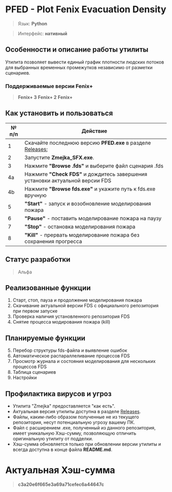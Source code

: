 # PFED - Plot Fenix Evacuation Density

> Язык: **Python**

> Интерфейс: **нативный**

## Особенности и описание работы утилиты
Утилита позволяет вывести единый график плотности людских потоков для выбранных временных промежутков независимо от разметки сценариев.

### Поддерживаемые версии Fenix+
> **Fenix+ 3**
> **Fenix+ 2**
> **Fenix+**

## Как установить и пользоваться
|	№ п/п	|	Действие	|
|---------|---------|
|	1	|	Скачайте последнюю версию **PFED.exe** в разделе [Releases](https://github.com/firegoaway/Zmejka/releases);	|
|	2	|	Запустите **Zmejka_SFX.exe**.	|
|	3	|	Нажмите **"Browse .fds"** и выберите файл сценария .fds	|
|	4a	|	Нажмите **"Check FDS"** и дождитесь завершения установки актуальной версии FDS	|
|	4b	|	Нажмите **"Browse fds.exe"** и укажите путь к fds.exe вручную	|
|	5	|	**"Start"** - запуск и возобновление моделирования пожара	|
|	6	|	**"Pause"** - поставить моделирование пожара на паузу	|
|	7	|	**"Stop"** - остановка моделирования пожара	|
|	8	|	**"Kill"** - прервать моделирование пожара без сохранения прогресса	|

## Статус разработки
> Альфа

## Реализованные функции
1. Старт, стоп, пауза и продолжение моделирования пожара
2. Скачивание актуальной версии FDS с официального репозитория при первом запуске
3. Проверка наличия установленного репозитория FDS
4. Снятие процесса модирования пожара (kill)

## Планируемые функции
5. Перебор структуры fds-файла и выявление ошибок
6. Автоматическое распараллеливание процессов FDS
7. Просмотр журнала и состояния моделирования для нескольких процессов FDS
8. Таблица сценариев
9. Настройки

## Профилактика вирусов и угроз
- Утилита "Zmejka" предоставляется "как есть".
- Актуальная версия утилиты доступна в разделе [Releases](https://github.com/firegoaway/Zmejka/releases).
- Файлы, каким-либо образом полученные не из текущего репозитория, несут потенциальную угрозу вашему ПК.
- Файл с расширением .exe, полученный из данного репозитория, имеет уникальную Хэш-сумму, позволяющую отличить оригинальную утилиту от подделки.
- Хэш-сумма обновляется только при обновлении версии утилиты и всегда доступна в конце файла **README.md**.

# Актуальная Хэш-сумма
> **c3a20e6f665e3a69a71cefec6a44647c**
